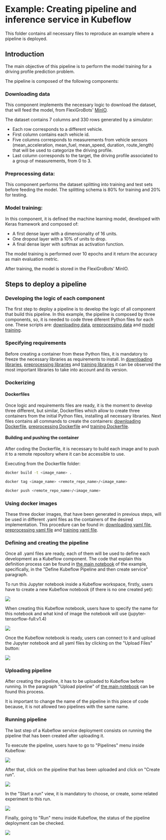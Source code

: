# Example: Creating pipeline and inference service in Kubeflow

This folder contains all necessary files to reproduce an example where a pipeline is deployed.

## Introduction
The main objective of this pipeline is to perform the model training for a driving profile prediction problem. 

The pipeline is composed of the following components:

### Downloading data
This component implements the necessary logic to download the dataset, that will feed the model, from FlexiGroBots' [MinIO](https://minio.platform.flexigrobots-h2020.eu/).

The dataset contains 7 columns and 330 rows generated by a simulator:
* Each row corresponds to a different vehicle.
* First column contains each vehicle id.
* Five columns corresponds to measurements from vehicle sensors (mean_acceleration, mean_fuel, mean_speed, duration, route_length) that will be used to categorize the driving profile.
* Last column corresponds to the target, the driving profile associated to a group of measurements, from 0 to 3.

### Preprocessing data:
This component performs the dataset splitting into training and test sets before feeding the model. The splitting schema is 80% for training and 20% for testing.

### Model training:
In this component, it is defined the machine learning model, developed with Keras framework and composed of:
* A first dense layer with a dimensionality of 16 units.
* One dropout layer with a 10% of units to drop.
* A final dense layer with softmax as activation function. 

The model training is performed over 10 epochs and it return the accuracy as main evaluation metric.

After training, the model is stored in the FlexiGroBots' MinIO.

## Steps to deploy a pipeline

### Developing the logic of each component 
The first step to deploy a pipeline is to develop the logic of all component that build this pipeline. In this example, the pipeline is composed by three components, so, it is needed to code three diferent Python files for each one. These scripts are: [downloading data](/kubeflow/example/Download_data/download_data.py), [preprocessing data](/kubeflow/example/Preprocess_data/preprocess_data.py) and [model training](/kubeflow/example/Train_model/train_model.py).

### Specifying requirements
Before creating a container from these Python files, it is mandatory to freeze the necessary libraries as requirements to install. In [downloading libraries](/kubeflow/example/Download_data/requirements.txt), [preprocessing libraries](/kubeflow/example/Preprocess_data/requirements.txt) and [training libraries](/kubeflow/example/Train_model/requirements.txt) it can be observed the most important libraries to take into account and its version.

### Dockerizing

#### Dockerfiles
Once logic and requirements files are ready, it is the moment to develop three different, but similar, Dockerfiles which allow to create three containers from the initial Python files, installing all necessary libraries. Next files contains all commands to create the containers: [downloading Dockerfile](/kubeflow/example/Download_data/Dockerfile), [preprocessing Dockerfile](/kubeflow/example/Preprocess_data/Dockerfile) and [training Dockerfile](/kubeflow/example/Train_model/Dockerfile).

#### Building and pushing the container
After coding the Dockerfile, it is necessary to build each image and to push it to a remote repository where it can be accessible to use.

Executing from the Dockerfile folder:

```bash
docker build -t <image_name> .
```

```bash
docker tag <image_name> <remote_repo_name>/<image_name>
```

```bash
docker push <remote_repo_name>/<image_name>
```

### Using docker images
These three docker images, that have been generated in previous steps, will be used in different .yaml files as the containers of the desired implementation. This procedure can be found in: [downloading yaml file](/kubeflow/example/Download_data/download_data.yaml), [preprocessing yaml file](/kubeflow/example/Preprocess_data/preprocess_data.yaml) and [training yaml file](/kubeflow/example/Train_model/train_model.yaml).

### Defining and creating the pipeline
Once all .yaml files are ready, each of them will be used to define each development as a Kubeflow component. The code that explain this definition process can be found in [the main notebook](/kubeflow/example/demo-notebook.ipynb) of the example, specifically, in the "Define Kubeflow Pipeline and then create service" paragraph.

To run this Jupyter notebook inside a Kubeflow workspace, firstly, users have to create a new Kubeflow notebook (if there is no one created yet):

![](/kubeflow/example/pics/New_notebook.PNG)


When creating this Kubeflow notebook, users have to specify the name for this notebook and what kind of image the notebook will use (jupyter-tensorflow-full:v1.4)

![](/kubeflow/example/pics/Notebook_details.PNG)


Once the Kubeflow notebook is ready, users can connect to it and upload the Jupyter notebook and all yaml files by clicking on the "Upload Files" button:

![](/kubeflow/example/pics/Upload.PNG)


### Uploading pipeline
After creating the pipeline, it has to be uploaded to Kubeflow before running. In the paragraph "Upload pipeline" of [the main notebook](/kubeflow/example/demo-notebook.ipynb) can be found this process.

It is important to change the name of the pipeline in this piece of code because, it is not allowed two pipelines with the same name.

### Running pipeline
The last step of a Kubeflow service deployment consists on running the pipeline that has been created after uploading it.

To execute the pipeline, users have to go to "Pipelines" menu inside Kubeflow:
 
 ![](/kubeflow/example/pics/Pipelines.PNG)
 
 After that, click on the pipeline that has been uploaded and click on "Create run".
 
![](/kubeflow/example/pics/Create_run.PNG)
 
 In the "Start a run" view, it is mandatory to choose, or create, some related experiment to this run.

 ![](/kubeflow/example/pics/Experiment.PNG)

Finally, going to "Run" menu inside Kubeflow, the status of the pipeline deployment can be checked.

 ![](/kubeflow/example/pics/Run.PNG)

